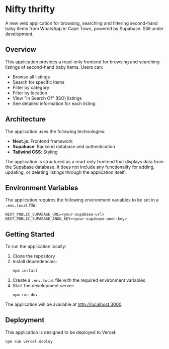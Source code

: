 # Nifty thrifty

A new web application for browsing, searching and filtering second-hand baby items from WhatsApp in Cape Town, powered by Supabase. Still under development.

## Overview

This application provides a read-only frontend for browsing and searching listings of second-hand baby items. Users can:

- Browse all listings
- Search for specific items
- Filter by category
- Filter by location
- View "In Search Of" (ISO) listings
- See detailed information for each listing

## Architecture

The application uses the following technologies:

- **Next.js**: Frontend framework
- **Supabase**: Backend database and authentication
- **Tailwind CSS**: Styling

The application is structured as a read-only frontend that displays data from the Supabase database. It does not include any functionality for adding, updating, or deleting listings through the application itself.

## Environment Variables

The application requires the following environment variables to be set in a `.env.local` file:

```
NEXT_PUBLIC_SUPABASE_URL=<your-supabase-url>
NEXT_PUBLIC_SUPABASE_ANON_KEY=<your-supabase-anon-key>
```

## Getting Started

To run the application locally:

1. Clone the repository
2. Install dependencies:
   ```bash
   npm install
   ```
3. Create a `.env.local` file with the required environment variables
4. Start the development server:
   ```bash
   npm run dev
   ```

The application will be available at [http://localhost:3000](http://localhost:3000).

## Deployment

This application is designed to be deployed to Vercel:

```bash
npm run vercel-deploy
```
